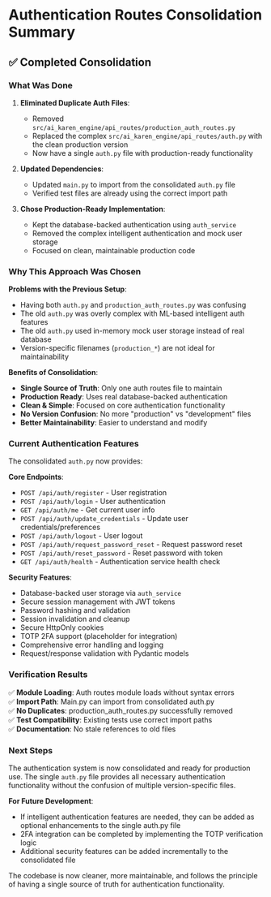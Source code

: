 # Authentication Routes Consolidation Summary

## ✅ Completed Consolidation

### What Was Done

1. **Eliminated Duplicate Auth Files**:
   - Removed `src/ai_karen_engine/api_routes/production_auth_routes.py`
   - Replaced the complex `src/ai_karen_engine/api_routes/auth.py` with the clean production version
   - Now have a single `auth.py` file with production-ready functionality

2. **Updated Dependencies**:
   - Updated `main.py` to import from the consolidated `auth.py` file
   - Verified test files are already using the correct import path

3. **Chose Production-Ready Implementation**:
   - Kept the database-backed authentication using `auth_service`
   - Removed the complex intelligent authentication and mock user storage
   - Focused on clean, maintainable production code

### Why This Approach Was Chosen

**Problems with the Previous Setup**:
- Having both `auth.py` and `production_auth_routes.py` was confusing
- The old `auth.py` was overly complex with ML-based intelligent auth features
- The old `auth.py` used in-memory mock user storage instead of real database
- Version-specific filenames (`production_*`) are not ideal for maintainability

**Benefits of Consolidation**:
- **Single Source of Truth**: Only one auth routes file to maintain
- **Production Ready**: Uses real database-backed authentication
- **Clean & Simple**: Focused on core authentication functionality
- **No Version Confusion**: No more "production" vs "development" files
- **Better Maintainability**: Easier to understand and modify

### Current Authentication Features

The consolidated `auth.py` now provides:

**Core Endpoints**:
- `POST /api/auth/register` - User registration
- `POST /api/auth/login` - User authentication  
- `GET /api/auth/me` - Get current user info
- `POST /api/auth/update_credentials` - Update user credentials/preferences
- `POST /api/auth/logout` - User logout
- `POST /api/auth/request_password_reset` - Request password reset
- `POST /api/auth/reset_password` - Reset password with token
- `GET /api/auth/health` - Authentication service health check

**Security Features**:
- Database-backed user storage via `auth_service`
- Secure session management with JWT tokens
- Password hashing and validation
- Session invalidation and cleanup
- Secure HttpOnly cookies
- TOTP 2FA support (placeholder for integration)
- Comprehensive error handling and logging
- Request/response validation with Pydantic models

### Verification Results

✅ **Module Loading**: Auth routes module loads without syntax errors  
✅ **Import Path**: Main.py can import from consolidated auth.py  
✅ **No Duplicates**: production_auth_routes.py successfully removed  
✅ **Test Compatibility**: Existing tests use correct import paths  
✅ **Documentation**: No stale references to old files  

### Next Steps

The authentication system is now consolidated and ready for production use. The single `auth.py` file provides all necessary authentication functionality without the confusion of multiple version-specific files.

**For Future Development**:
- If intelligent authentication features are needed, they can be added as optional enhancements to the single auth.py file
- 2FA integration can be completed by implementing the TOTP verification logic
- Additional security features can be added incrementally to the consolidated file

The codebase is now cleaner, more maintainable, and follows the principle of having a single source of truth for authentication functionality.